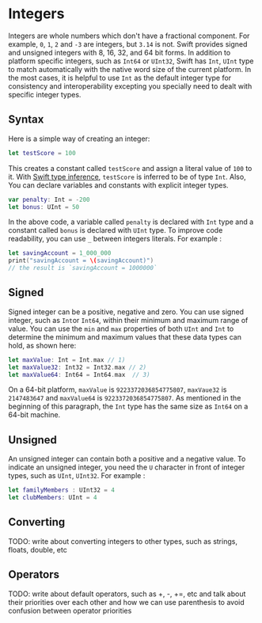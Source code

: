 # Integers

Integers are whole numbers which don't have a fractional component. For example, `0`, `1`, `2` and `-3` are integers, but `3.14` is not. Swift provides signed and unsigned integers with 8, 16, 32, and 64 bit forms. In addition to platform specific integers, such as `Int64` or `UInt32`, Swift has `Int`, `UInt` type to match automatically with the native word size of the current platform. In the most cases, it is helpful to use `Int` as the default integer type for consistency and interoperability excepting you specially need to dealt with specific integer types.

## Syntax

Here is a simple way of creating an integer:

```swift
let testScore = 100
```

This creates a constant called `testScore` and assign a literal value of `100` to it. With [Swift type inference](constants.md), `testScore` is inferred to be of type `Int`. Also, You can declare variables and constants with explicit integer types.

```swift
var penalty: Int = -200
let bonus: UInt = 50  
```

In the above code, a variable called `penalty` is declared with `Int` type and a constant called `bonus` is declared with `UInt` type.
To improve code readability, you can use `_` between integers literals. For example :

```swift
let savingAccount = 1_000_000
print("savingAccount = \(savingAccount)")
// the result is `savingAccount = 1000000`  
```

## Signed

Signed integer can be a positive, negative and zero. You can use signed integer, such as `Int`or `Int64`, within their minimum and maximum range of value. You can use the `min` and `max` properties of both `UInt` and `Int` to determine the minimum and maximum values that these data types can hold, as shown here:

```swift
let maxValue: Int = Int.max // 1)
let maxValue32: Int32 = Int32.max // 2)
let maxValue64: Int64 = Int64.max  // 3)
```

On a 64-bit platform, `maxValue` is `9223372036854775807`, `maxVaue32` is `2147483647` and `maxValue64` is `9223372036854775807`. As mentioned in the beginning of this paragraph, the `Int` type has the same size as `Int64` on a 64-bit machine.  

## Unsigned

An unsigned integer can contain both a positive and a negative value. To indicate an unsigned integer, you need the `U` character in front of integer types, such as `UInt`, `UInt32`. For example :

```swift
let familyMembers : UInt32 = 4
let clubMembers: UInt = 4
```

## Converting

TODO: write about converting integers to other types, such as strings, floats, double, etc

## Operators

TODO: write about default operators, such as +, -, +=, etc and talk about their priorities over each other and how we can use parenthesis to avoid confusion between operator priorities
